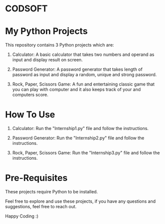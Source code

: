 # CODSOFT

# My Python Projects

This repository contains 3 Python projects which are:

1. Calculator: A basic calculator that takes two numbers and operand as input and display result on screen.

2. Password Generator: A password generator that takes length of password as input and display a random, unique and strong password.

3. Rock, Paper, Scissors Game: A fun and entertaining classic game that you can play with computer and it also keeps track of your and computers score.

# How To Use

1. Calculator: Run the "Internship1.py" file and follow the instructions.

2. Password Generator: Run the "Internship2.py" file and follow the instructions.

3. Rock, Paper, Scissors Game: Run the "Internship3.py" file and follow the instructions.

# Pre-Requisites

These projects require Python to be installed.

Feel free to explore and use these projects, if you have any questions and suggestions, feel free to reach out.

Happy Coding :)
